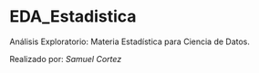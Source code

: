 # EDA_Estadistica
Análisis Exploratorio: Materia Estadística para Ciencia de Datos.

Realizado por: *Samuel Cortez*
